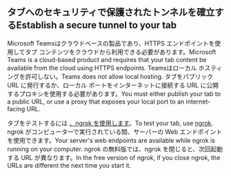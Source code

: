 ## <a name="establish-a-secure-tunnel-to-your-tab"></a><span data-ttu-id="8e299-101">タブへのセキュリティで保護されたトンネルを確立する</span><span class="sxs-lookup"><span data-stu-id="8e299-101">Establish a secure tunnel to your tab</span></span>

<span data-ttu-id="8e299-102">Microsoft Teamsはクラウドベースの製品であり、HTTPS エンドポイントを使用してタブ コンテンツをクラウドから利用できる必要があります。</span><span class="sxs-lookup"><span data-stu-id="8e299-102">Microsoft Teams is a cloud-based product and requires that your tab content be available from the cloud using HTTPS endpoints.</span></span> <span data-ttu-id="8e299-103">Teamsはローカル ホスティングを許可しない。</span><span class="sxs-lookup"><span data-stu-id="8e299-103">Teams does not allow local hosting.</span></span> <span data-ttu-id="8e299-104">タブをパブリック URL に発行するか、ローカル ポートをインターネットに接続する URL に公開するプロキシを使用する必要があります。</span><span class="sxs-lookup"><span data-stu-id="8e299-104">You must either publish your tab to a public URL, or use a proxy that exposes your local port to an internet-facing URL.</span></span>

<span data-ttu-id="8e299-105">タブをテストするには [、ngrok を使用します](https://ngrok.com/docs)。</span><span class="sxs-lookup"><span data-stu-id="8e299-105">To test your tab, use [ngrok](https://ngrok.com/docs).</span></span> <span data-ttu-id="8e299-106">ngrok がコンピューターで実行されている間、サーバーの Web エンドポイントを使用できます。</span><span class="sxs-lookup"><span data-stu-id="8e299-106">Your server's web endpoints are available while ngrok is running on your computer.</span></span> <span data-ttu-id="8e299-107">ngrok の無料版では、ngrok を閉じると、次回起動する URL が異なります。</span><span class="sxs-lookup"><span data-stu-id="8e299-107">In the free version of ngrok, if you close ngrok, the URLs are different the next time you start it.</span></span>